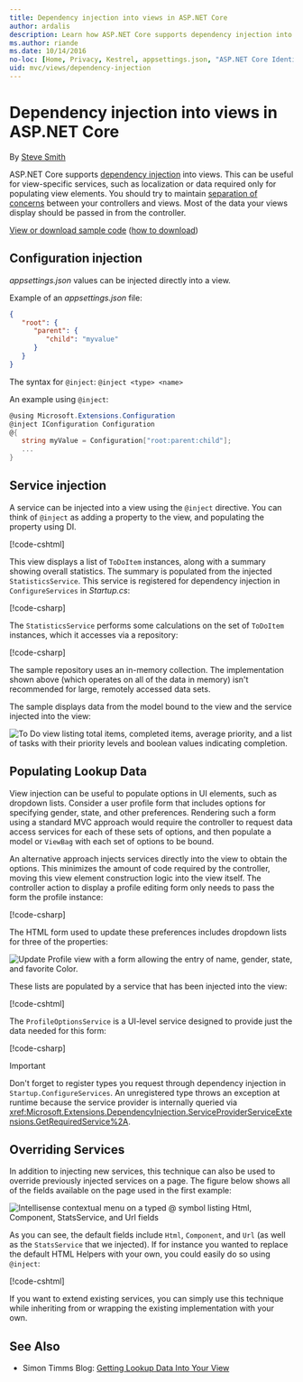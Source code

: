 ```yaml
---
title: Dependency injection into views in ASP.NET Core
author: ardalis
description: Learn how ASP.NET Core supports dependency injection into MVC views.
ms.author: riande
ms.date: 10/14/2016
no-loc: [Home, Privacy, Kestrel, appsettings.json, "ASP.NET Core Identity", cookie, Cookie, Blazor, "Blazor Server", "Blazor WebAssembly", "Identity", "Let's Encrypt", Razor, SignalR]
uid: mvc/views/dependency-injection
---
```

# Dependency injection into views in ASP.NET Core

By [Steve Smith](https://ardalis.com/)

ASP.NET Core supports [dependency injection](xref:fundamentals/dependency-injection) into views. This can be useful for view-specific services, such as localization or data required only for populating view elements. You should try to maintain [separation of concerns](/dotnet/standard/modern-web-apps-azure-architecture/architectural-principles#separation-of-concerns) between your controllers and views. Most of the data your views display should be passed in from the controller.

[View or download sample code](https://github.com/dotnet/AspNetCore.Docs/tree/main/aspnetcore/mvc/views/dependency-injection/sample) ([how to download](xref:index#how-to-download-a-sample))

## Configuration injection

*appsettings.json* values can be injected directly into a view.

Example of an *appsettings.json* file:

```json
{
   "root": {
      "parent": {
         "child": "myvalue"
      }
   }
}
```

The syntax for `@inject`:
   `@inject <type> <name>`

An example using `@inject`:

```csharp
@using Microsoft.Extensions.Configuration
@inject IConfiguration Configuration
@{
   string myValue = Configuration["root:parent:child"];
   ...
}
```

## Service injection

A service can be injected into a view using the `@inject` directive. You can think of `@inject` as adding a property to the view, and populating the property using DI.

[!code-cshtml[](../../mvc/views/dependency-injection/sample/src/ViewInjectSample/Views/ToDo/Index.cshtml?highlight=4,5,15,16,17)]

This view displays a list of `ToDoItem` instances, along with a summary showing overall statistics. The summary is populated from the injected `StatisticsService`. This service is registered for dependency injection in `ConfigureServices` in *Startup.cs*:

[!code-csharp[](../../mvc/views/dependency-injection/sample/src/ViewInjectSample/Startup.cs?highlight=6,7&range=15-22)]

The `StatisticsService` performs some calculations on the set of `ToDoItem` instances, which it accesses via a repository:

[!code-csharp[](../../mvc/views/dependency-injection/sample/src/ViewInjectSample/Model/Services/StatisticsService.cs?highlight=15,20,25)]

The sample repository uses an in-memory collection. The implementation shown above (which operates on all of the data in memory) isn't recommended for large, remotely accessed data sets.

The sample displays data from the model bound to the view and the service injected into the view:

![To Do view listing total items, completed items, average priority, and a list of tasks with their priority levels and boolean values indicating completion.](dependency-injection/_static/screenshot.png)

## Populating Lookup Data

View injection can be useful to populate options in UI elements, such as dropdown lists. Consider a user profile form that includes options for specifying gender, state, and other preferences. Rendering such a form using a standard MVC approach would require the controller to request data access services for each of these sets of options, and then populate a model or `ViewBag` with each set of options to be bound.

An alternative approach injects services directly into the view to obtain the options. This minimizes the amount of code required by the controller, moving this view element construction logic into the view itself. The controller action to display a profile editing form only needs to pass the form the profile instance:

[!code-csharp[](../../mvc/views/dependency-injection/sample/src/ViewInjectSample/Controllers/ProfileController.cs?highlight=9,19)]

The HTML form used to update these preferences includes dropdown lists for three of the properties:

![Update Profile view with a form allowing the entry of name, gender, state, and favorite Color.](dependency-injection/_static/updateprofile.png)

These lists are populated by a service that has been injected into the view:

[!code-cshtml[](../../mvc/views/dependency-injection/sample/src/ViewInjectSample/Views/Profile/Index.cshtml?highlight=4,16,17,21,22,26,27)]

The `ProfileOptionsService` is a UI-level service designed to provide just the data needed for this form:

[!code-csharp[](../../mvc/views/dependency-injection/sample/src/ViewInjectSample/Model/Services/ProfileOptionsService.cs?highlight=7,13,24)]

> [!IMPORTANT]
> Don't forget to register types you request through dependency injection in `Startup.ConfigureServices`. An unregistered type throws an exception at runtime because the service provider is internally queried via <xref:Microsoft.Extensions.DependencyInjection.ServiceProviderServiceExtensions.GetRequiredService%2A>.

## Overriding Services

In addition to injecting new services, this technique can also be used to override previously injected services on a page. The figure below shows all of the fields available on the page used in the first example:

![Intellisense contextual menu on a typed @ symbol listing Html, Component, StatsService, and Url fields](dependency-injection/_static/razor-fields.png)

As you can see, the default fields include `Html`, `Component`, and `Url` (as well as the `StatsService` that we injected). If for instance you wanted to replace the default HTML Helpers with your own, you could easily do so using `@inject`:

[!code-cshtml[](../../mvc/views/dependency-injection/sample/src/ViewInjectSample/Views/Helper/Index.cshtml?highlight=3,11)]

If you want to extend existing services, you can simply use this technique while inheriting from or wrapping the existing implementation with your own.

## See Also

* Simon Timms Blog: [Getting Lookup Data Into Your View](https://blog.simontimms.com/2015/06/09/getting-lookup-data-into-you-view/)
